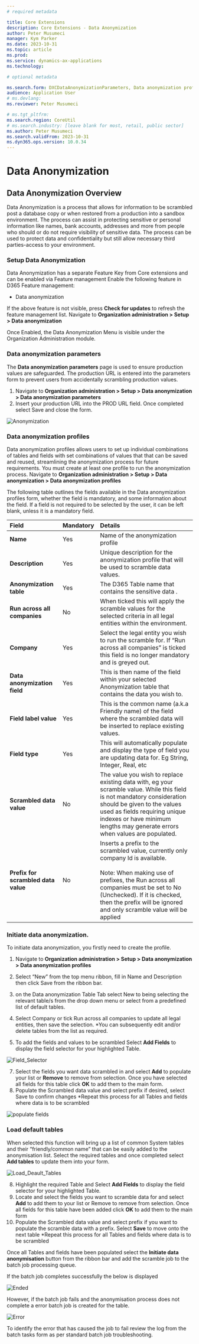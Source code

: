 ```yaml
---
# required metadata

title: Core Extensions
description: Core Extensions - Data Anonymization
author: Peter Musumeci
manager: Kym Parker
ms.date: 2023-10-31
ms.topic: article
ms.prod: 
ms.service: dynamics-ax-applications
ms.technology: 

# optional metadata

ms.search.form: DXCDataAnonymizationParameters, Data anonymization profiles, 
audience: Application User
# ms.devlang: 
ms.reviewer: Peter Musumeci

# ms.tgt_pltfrm: 
ms.search.region: CoreUtil
# ms.search.industry: [leave blank for most, retail, public sector]
ms.author: Peter Musumeci
ms.search.validFrom: 2023-10-31
ms.dyn365.ops.version: 10.0.34
---
```


# Data Anonymization
## Data Anonymization Overview

Data Anonymization is a process that allows for information to be scrambled post a database copy or when restored from a production into a sandbox environment.  The process can assist in protecting sensitive or personal information like names, bank accounts, addresses and more from people who should or do not require visibility of sensitive data. The process can be used to protect data and confidentiality but still allow necessary third parties-access to your environment. 

### Setup Data Anonymization

Data Anonymization has a separate Feature Key from Core extensions and can be enabled via Feature management
Enable the following feature in D365 Feature management:

- Data anonymization

If the above feature is not visible, press **Check for updates** to refresh the feature management list. Navigate to **Organization administration > Setup > Data anonymization** 

Once Enabled,  the Data Anonymization Menu is visible  under the Organization Administration module.

### Data anonymization parameters
The **Data anonymization parameters** page is used to ensure production values are safeguarded. The production URL is entered into the parameters form to prevent  users from accidentally scrambling production values. 

1. Navigate to **Organization administration > Setup > Data anonymization > Data anonymization parameters**
2. Insert your production URL into the PROD URL field.
Once completed select Save and close the form.

![Anonymization](../IMAGES/Anonymization_parameters.png)


### Data anonymization profiles

Data anonymization profiles allows users to set up individual combinations of tables and fields with set combinations of values that that can be saved and reused, streamlining the anonymization process for future requirements. You must create at least one profile to run the anonymization process.
Navigate to **Organization administration > Setup > Data anonymization > Data anonymization profiles**

The following table outlines the fields available in the Data anonymization profiles form, whether the field is mandatory, and some information about the field. If a field is not required to be selected by the user, it can be left blank, unless it is a mandatory field.

|  **Field**  | **Mandatory** | **Details** | 
|:---|:---|:---|     
|  **Name**  | Yes | Name of the anonymization profile |  
|  **Description**  | Yes | Unique description for the anonymization profile that will be used to scramble data values. |  
|  **Anonymization table**  | Yes | The D365 Table name that contains the sensitive data . |  
|  **Run across all companies**  | No | When ticked this will apply the scramble values for the selected criteria in all legal entities within the environment. |  
|  **Company**  | Yes | Select the legal entity you wish to run the scramble for.  If “Run across all companies” is ticked this field is no longer mandatory and is greyed out. |  
|  **Data anonymization field**  | Yes | This is then name of the field within your selected Anonymization table that contains the data you wish to. |  
|  **Field label value**  | Yes | This is the common name (a.k.a Friendly name) of the field where the scrambled data will be inserted to replace existing values. |  
|  **Field type**  | Yes | This will automatically populate and display the type of field you are updating data for. Eg String, Integer, Real, etc|  
|  **Scrambled data value**  | No | The value you wish to replace existing data with, eg your scramble value.  While this field is not mandatory consideration should be given to the values used as fields requiring unique indexes or have minimum lengths may generate errors when values are populated. |  
|  **Prefix for scrambled data value**  | No | Inserts a prefix to the scrambled value, currently only company Id is available.<br/><br/>Note: When making use of prefixes, the Run across all companies must be set to No (Unchecked). If it is checked, then the prefix will be ignored and only scramble value will be applied |  


### Initiate data anonymization. 
To initiate data anonymization, you firstly need to create the profile. 
1. Navigate to **Organization administration > Setup > Data anonymization > Data anonymization profiles**
2. Select “New” from the top menu ribbon, fill in Name and Description then click Save from the ribbon bar.
3. on the Data anonymization Table Tab select New to being selecting the relevant table/s from the drop down menu or select from a predefined list of default tables.
4. Select Company or tick Run across all companies to update all legal entities, then save the selection.
   *You can subsequently edit and/or delete tables from the list as required.

5. To add the fields and values to be scrambled Select **Add Fields** to display the field selector for your highlighted Table.
   
 ![Field_Selector](../IMAGES/Field_Selector.png)

7. Select the fields you want data scrambled in and select **Add** to populate your list or **Remove** to remove from selection.  Once you have selected all fields for this table click **OK** to add them to the main form.
8. Populate the Scrambled data value and select prefix if desired, select Save to confirm changes 
*Repeat this process for all Tables and fields where data is to be scrambled

![populate fields](/../IMAGES/populate_fields.png)

### Load default tables

When selected this function will bring up a list of common System tables and their “friendly/common name” that can be easily added to the anonymisation list. Select the required tables and once completed select **Add tables** to update them into your form. 

![Load_Deault_Tables](../IMAGES/Load_Deault_Tables.png)

8. Highlight the required Table and Select **Add Fields** to display the field selector for your highlighted Table.
9. Locate and select the fields you want to scramble data for and select **Add** to add them to your list or Remove to remove from selection.  Once all fields for this table have been added click **OK** to add them to the main form 
10. Populate the Scrambled data value and select prefix if you want to populate the scramble data with a prefix.  Select **Save** to move onto the next table 
*Repeat this process for all Tables and fields where data is to be scrambled

Once all Tables and fields have been populated select the **Initiate data anonymisation** button from the ribbon bar and add the scramble job to the batch job processing queue.

If the batch job completes successfully the below is displayed

![Ended](../IMAGES/Ended.png)

However, if the batch job fails and the anonymisation process does not complete a error batch job is created for the table. 

![Error](../IMAGES/Error.png)

To identify the error that has caused the job to fail review the log from the batch tasks form as per standard batch job troubleshooting. 

